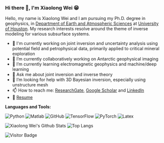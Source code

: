 ### Hi there 👋, I'm Xiaolong Wei 😁
<!--
**xiaolongw1223/xiaolongw1223** is a ✨ _special_ ✨ repository because its `README.md` (this file) appears on your GitHub profile.
Here are some ideas to get you started:

- 🔭 I’m currently working on ...
- 🌱 I’m currently learning ...
- 👯 I’m looking to collaborate on ...
- 🤔 I’m looking for help with ...
- 💬 Ask me about ...
- 📫 How to reach me: ...
- 😄 Pronouns: ...
- ⚡ Fun fact: ...
- 🤔 I’m looking for help with Statistics
- 👯 I’m looking to collaborate on ...
-->

Hello, my name is Xiaolong Wei and I am pursuing my Ph.D. degree in geophysics, in [Department of Earth and Atmospheric Sciences](https://uh.edu/nsm/earth-atmospheric/) at [University of Houston](https://www.uh.edu/). My research interests resolve around the theme of inverse modeling for various subsurface systems.


- 🔭 I'm currently working on joint inversion and uncertainty analysis using potential field and petrophysical data, primarily applied to critical mineral exploration
- 👯 I’m currently collaboratively working on Antarctic geophysical imaging
- 🌱 I’m currently learning electromagnetic geophysics and machine/deep learning
- 💬 Ask me about joint inversion and inverse theory
- 🤔 I’m looking for help with 3D Bayesian inversion, especially using unstructure mesh
- 📫 How to reach me: [ResearchGate](https://www.researchgate.net/profile/Xiaolong-Wei-3), [Google Scholar](https://scholar.google.com/citations?user=TyBgOgIAAAAJ&hl=en) and [LinkedIn](https://www.linkedin.com/in/xiaolong-wei-3a8495199/)
- 📝 [Resume](https://github.com/xiaolongw1223/cv-plus/blob/main/xiaolong_wei_cv_english.pdf)

**Languages and Tools:** 

![Python](https://img.shields.io/badge/-Python-000?&logo=Python)
![Matlab](https://img.shields.io/badge/-Matlab-000?&logo=Matlab)
![GitHub](https://img.shields.io/badge/-GitHub-000?&logo=GitHub)
![TensorFlow](https://img.shields.io/badge/-TensorFlow-000?&logo=TensorFlow)
![PyTorch](https://img.shields.io/badge/-PyTorch-000?&logo=PyTorch)
![Latex](https://img.shields.io/badge/-Latex-000?&logo=Latex)


![Xiaolong Wei's Github Stats](https://github-readme-stats.vercel.app/api?username=xiaolongw1223&count_private=true&show_icons=true&include_all_commits=true)
![Top Langs](https://github-readme-stats.vercel.app/api/top-langs/?username=xiaolongw1223&hide=TeX&layout=compact)

![Visitor Badge](https://visitor-badge.laobi.icu/badge?page_id=xiaolongw1223.xiaolongw1223)
